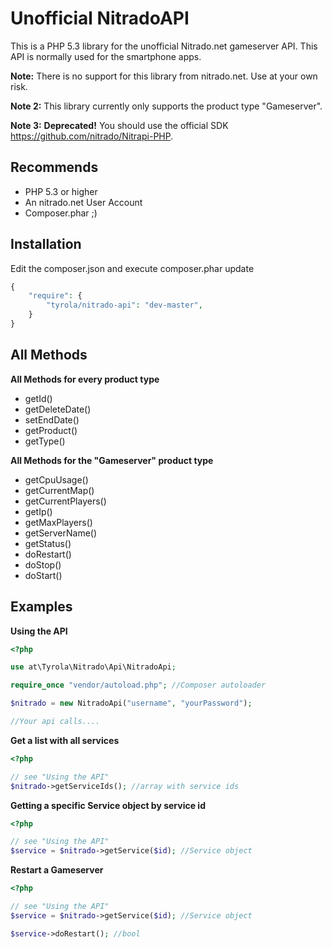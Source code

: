 Unofficial NitradoAPI
=====================

This is a PHP 5.3 library for the unofficial Nitrado.net gameserver API. This API is normally used for the smartphone apps.

**Note:** There is no support for this library from nitrado.net. Use at your own risk.

**Note 2:** This library currently only supports the product type "Gameserver".

**Note 3:** **Deprecated!** You should use the official SDK https://github.com/nitrado/Nitrapi-PHP. 

Recommends
---------

* PHP 5.3 or higher
* An nitrado.net User Account
* Composer.phar ;)

Installation
------------

Edit the composer.json and execute composer.phar update
``` php
{
    "require": {
        "tyrola/nitrado-api": "dev-master",
    }
}
```

All Methods
-----------

**All Methods for every product type**

* getId()
* getDeleteDate()
* setEndDate()
* getProduct()
* getType()

**All Methods for the "Gameserver" product type**

* getCpuUsage()
* getCurrentMap()
* getCurrentPlayers()
* getIp()
* getMaxPlayers()
* getServerName()
* getStatus()
* doRestart()
* doStop()
* doStart()


Examples
--------

**Using the API**
``` php
<?php

use at\Tyrola\Nitrado\Api\NitradoApi;

require_once "vendor/autoload.php"; //Composer autoloader

$nitrado = new NitradoApi("username", "yourPassword");

//Your api calls....

```

**Get a list with all services**
``` php
<?php

// see "Using the API"
$nitrado->getServiceIds(); //array with service ids

```

**Getting a specific Service object by service id**
``` php
<?php

// see "Using the API"
$service = $nitrado->getService($id); //Service object

```

**Restart a Gameserver**
``` php
<?php

// see "Using the API"
$service = $nitrado->getService($id); //Service object

$service->doRestart(); //bool

```
